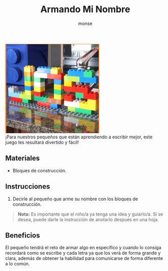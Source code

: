 ﻿---
layout: post
title:  "Armando Mi Nombre"
tags: [linguistica]
categories: [ninos, actividad]
author: monse
image: /assets/posts/2020-06-05-armando-mi-nombre.jpeg
---
![Actividad de mi nombre](/assets/posts/2020-06-05-armando-mi-nombre.jpeg)<br/>
¡Para nuestros pequeños que están aprendiendo a escribir mejor, este juego les resultará divertido y fácil!

## Materiales 
- Bloques de construcción.
 
## Instrucciones 
1. Decirle al pequeño que arme su nombre con los bloques de construcción.
>**Nota:** Es importante que el niño/a ya tenga una idea y guiarlo/a. Si se desea, puede darle la instrucción de anotarlo después en una hoja.

## Beneficios 
El pequeño tendrá el reto de armar algo en específico y cuando lo consiga recordará como se escribe y cada letra ya que los verá de forma grande y clara, además de obtener la habilidad para comunicarse de forma diferente a lo común. 